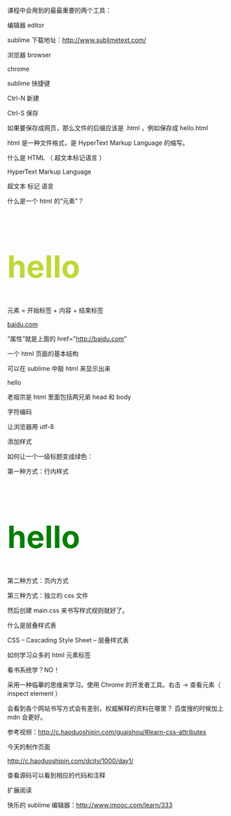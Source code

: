 
课程中会用到的最最重要的两个工具：

编辑器 editor

sublime 下载地址：http://www.sublimetext.com/

浏览器 browser

chrome

sublime 快捷键

Ctrl-N 新建

Ctrl-S 保存

如果要保存成网页，那么文件的后缀应该是 .html ，例如保存成 hello.html

html 是一种文件格式，是 HyperText Markup Language 的缩写。

什么是 HTML （ 超文本标记语言 ）

HyperText Markup Language

超文本 标记 语言

什么是一个 html 的“元素”？

<h1>hello</h1>

元素 = 开始标签 + 内容 + 结束标签

<a href="http://baidu.com">baidu.com</a>

“属性”就是上面的 href="http://baidu.com"

一个 html 页面的基本结构

可以在 sublime 中敲 html<tab> 来显示出来

<html>
<head>
  <title>nice</title>
</head>
<body>
  hello
</body>
</html>

老祖宗是 html 里面包括两兄弟 head 和 body

字符编码

让浏览器用 utf-8

<meta charset="utf-8">

添加样式

如何让一个一级标题变成绿色：

第一种方式：行内样式

<h1 style="color: green"> hello </h1>

第二种方式：页内方式

<style>
 h1 {
   color: #bada33;
   font-size: 70px;
 }
</style>

第三种方式：独立的 css 文件

<link rel="stylesheet" href="main.css">

然后创建 main.css 来书写样式规则就好了。

什么是层叠样式表

CSS – Cascading Style Sheet – 层叠样式表

如何学习众多的 html 元素标签

看书系统学？NO！

采用一种临摹的思维来学习。使用 Chrome 的开发者工具。右击 -> 查看元素（ inspect element ）

会看到各个网站书写方式会有差别，权威解释的资料在哪里？ 百度搜的时候加上 mdn 会更好。

参考视频：http://c.haoduoshipin.com/guaishou/#learn-css-attributes

今天的制作页面

http://c.haoduoshipin.com/dcity/1000/day1/

查看源码可以看到相应的代码和注释

扩展阅读

快乐的 sublime 编辑器：http://www.imooc.com/learn/333
